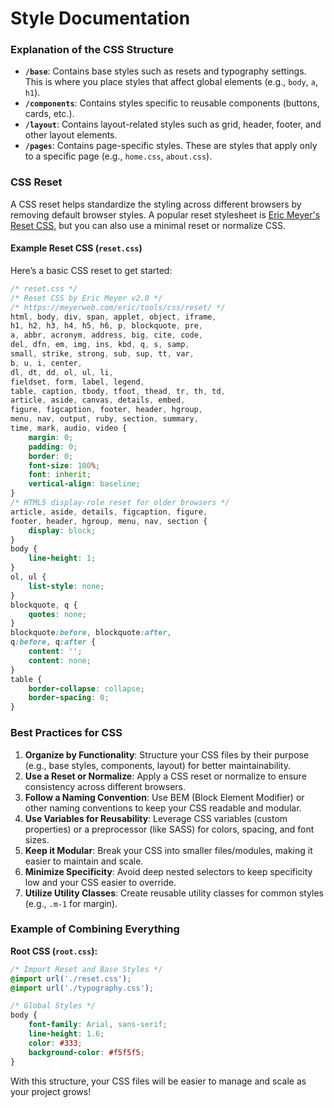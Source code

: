 # Style Documentation

### Explanation of the CSS Structure

- **`/base`**: Contains base styles such as resets and typography settings. This is where you place styles that affect global elements (e.g., `body`, `a`, `h1`).
- **`/components`**: Contains styles specific to reusable components (buttons, cards, etc.).
- **`/layout`**: Contains layout-related styles such as grid, header, footer, and other layout elements.
- **`/pages`**: Contains page-specific styles. These are styles that apply only to a specific page (e.g., `home.css`, `about.css`).

### CSS Reset

A CSS reset helps standardize the styling across different browsers by removing default browser styles. A popular reset stylesheet is [Eric Meyer's Reset CSS](https://meyerweb.com/eric/tools/css/reset/), but you can also use a minimal reset or normalize CSS.

#### Example Reset CSS (`reset.css`)

Here’s a basic CSS reset to get started:

```css
/* reset.css */
/* Reset CSS by Eric Meyer v2.0 */
/* https://meyerweb.com/eric/tools/css/reset/ */
html, body, div, span, applet, object, iframe,
h1, h2, h3, h4, h5, h6, p, blockquote, pre,
a, abbr, acronym, address, big, cite, code,
del, dfn, em, img, ins, kbd, q, s, samp,
small, strike, strong, sub, sup, tt, var,
b, u, i, center,
dl, dt, dd, ol, ul, li,
fieldset, form, label, legend,
table, caption, tbody, tfoot, thead, tr, th, td,
article, aside, canvas, details, embed, 
figure, figcaption, footer, header, hgroup, 
menu, nav, output, ruby, section, summary,
time, mark, audio, video {
    margin: 0;
    padding: 0;
    border: 0;
    font-size: 100%;
    font: inherit;
    vertical-align: baseline;
}
/* HTML5 display-role reset for older browsers */
article, aside, details, figcaption, figure, 
footer, header, hgroup, menu, nav, section {
    display: block;
}
body {
    line-height: 1;
}
ol, ul {
    list-style: none;
}
blockquote, q {
    quotes: none;
}
blockquote:before, blockquote:after,
q:before, q:after {
    content: '';
    content: none;
}
table {
    border-collapse: collapse;
    border-spacing: 0;
}
```

### Best Practices for CSS

1. **Organize by Functionality**: Structure your CSS files by their purpose (e.g., base styles, components, layout) for better maintainability.
2. **Use a Reset or Normalize**: Apply a CSS reset or normalize to ensure consistency across different browsers.
3. **Follow a Naming Convention**: Use BEM (Block Element Modifier) or other naming conventions to keep your CSS readable and modular.
4. **Use Variables for Reusability**: Leverage CSS variables (custom properties) or a preprocessor (like SASS) for colors, spacing, and font sizes.
5. **Keep it Modular**: Break your CSS into smaller files/modules, making it easier to maintain and scale.
6. **Minimize Specificity**: Avoid deep nested selectors to keep specificity low and your CSS easier to override.
7. **Utilize Utility Classes**: Create reusable utility classes for common styles (e.g., `.m-1` for margin).

### Example of Combining Everything

**Root CSS (`root.css`):**

```css
/* Import Reset and Base Styles */
@import url('./reset.css');
@import url('./typography.css');

/* Global Styles */
body {
    font-family: Arial, sans-serif;
    line-height: 1.6;
    color: #333;
    background-color: #f5f5f5;
}
```

With this structure, your CSS files will be easier to manage and scale as your project grows!